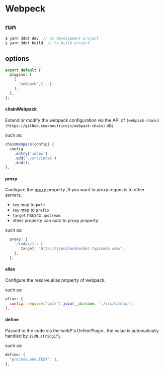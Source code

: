 # Webpeck

## run

```js
$ yarn ddot dev  // to development project
$ yarn ddot build  // to build project
```

## options

```ts
export default {
  plugins: [
    [
      'webpack',{...},
    ],
  ],
};

```

#### chainWebpack
Extend or modify the webpack configuration via the API of `[webpack-chain](https://github.com/neutrinojs/webpack-chain)` obj

such as:

```js
chainWebpack(config) {
  config
    .entry('index')
    .add('./src/index')
    .end();
},
```

#### proxy

Configure the [proxy](https://github.com/fastify/fastify-http-proxy) property ,If you want to proxy requests to other servers,

* `key` map to `path`
* `key` map to `prefix`
* `target` map to `upstream`
* other property can auto to proxy property

such as:

```js
  proxy: {
    '/todos/1': {
       target: 'http://jsonplaceholder.typicode.com/',
    },
  },
```

#### alias

Configure the resolve.alias property of webpack.

such as:

```js
alias: {
  config: require('path').join(__dirname, './src/config'),
},
```

#### define

Passed to the code via the webP's DefinePlugin , the value is automatically handled by `JSON.stringify`. 

such as:

```js
define: {
  "process.env.TEST": 1,
},
```
